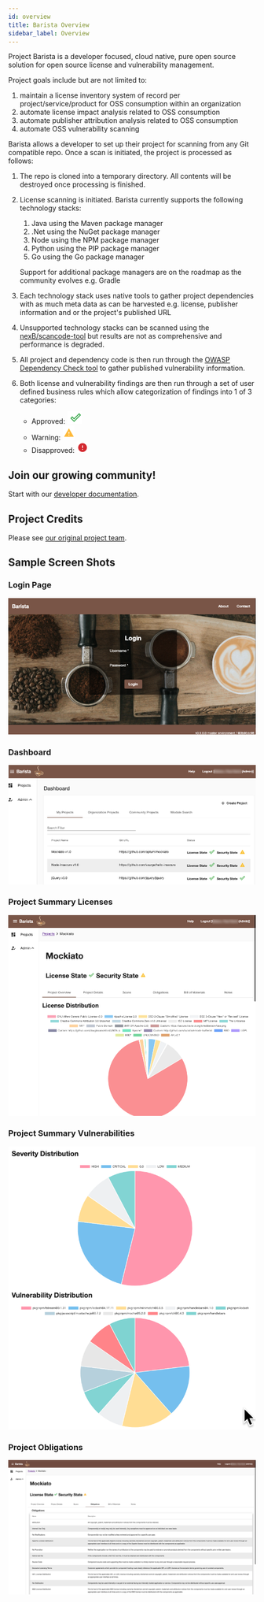 ```yaml
---
id: overview
title: Barista Overview
sidebar_label: Overview
---
```


Project Barista is a developer focused, cloud native, pure open source solution for open source license and vulnerability management.  

Project goals include but are not limited to:

1. maintain a license inventory system of record per project/service/product for OSS consumption within an organization
1. automate license impact analysis related to OSS consumption
1. automate publisher attribution analysis related to OSS consumption
1. automate OSS vulnerability scanning

Barista allows a developer to set up their project for scanning from any Git compatible repo.  Once a scan is initiated, the project is processed as follows:

1. The repo is cloned into a temporary directory.  All contents will be destroyed once processing is finished.
1. License scanning is initiated.  Barista currently supports the following technology stacks:
    1. Java using the Maven package manager
    1. .Net using the NuGet package manager
    1. Node using the NPM package manager
    1. Python using the PIP package manager
    1. Go using the Go package manager


    Support for additional package managers are on the roadmap as the community evolves e.g. Gradle

1.  Each technology stack uses native tools to gather project dependencies with as much meta data as can be harvested e.g. license, publisher information and or the project's published URL
1. Unsupported technology stacks can be scanned using the [nexB/scancode-tool](https://github.com/nexB/scancode-toolkit) but results are not as comprehensive and performance is degraded.
1. All project and dependency code is then run through the [OWASP Dependency Check tool](https://github.com/jeremylong/DependencyCheck) to gather published vulnerability information.
1. Both license and vulnerability findings are then run through a set of  user defined business rules which allow categorization of findings into 1 of 3 categories:

    - Approved: ![alt text](https://github.com/Optum/barista/raw/master/doc/images/barista-green-check.png)
    - Warning:  ![alt text](https://github.com/Optum/barista/raw/master/doc/images/barista-yellow-warning.png)
    - Disapproved:  ![alt text](https://github.com/Optum/barista/raw/master/doc/images/barista-red-stop.png)


  ## Join our growing community!

  Start with our [developer documentation](local-dev-environment).

  ## Project Credits

  Please see [our original project team](barista-project-credits).



## Sample Screen Shots

### Login Page
![alt text](https://github.com/Optum/barista/raw/master/doc/images/barista-login.png)

### Dashboard
![alt text](https://github.com/Optum/barista/raw/master/doc/images/barista-dashboard.png)

### Project Summary Licenses
![alt text](https://github.com/Optum/barista/raw/master/doc/images/barista-project-summary-license.png)

### Project Summary Vulnerabilities
![alt text](https://github.com/Optum/barista/raw/master/doc/images/barista-project-summary-vulnerability.png)

### Project Obligations
![alt text](https://github.com/Optum/barista/raw/master/doc/images/barista-project-obligations.png)

